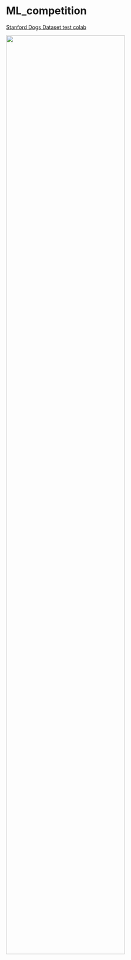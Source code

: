 # ML_competition

[Stanford Dogs Dataset test colab](https://drive.google.com/file/d/1yhdaEZpReNr-YDOgkbA9A9DIAVE8ad4a/view?usp=sharing)

<img width="80%" src="https://github.com/Dirtfy/ML_competition/assets/96651474/bd3bab11-3388-4c6a-b515-8adfa95078dc"/>
